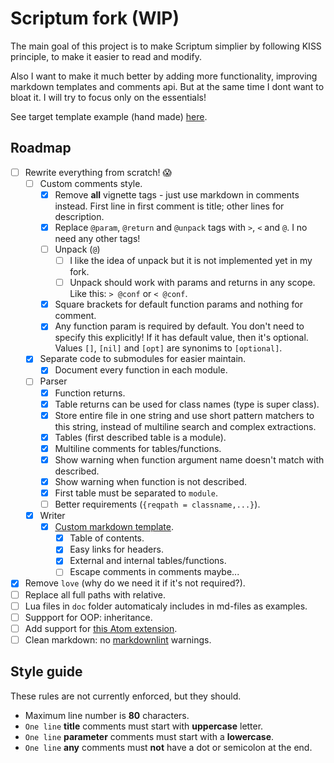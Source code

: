 # Scriptum fork (WIP)

The main goal of this project is to make Scriptum simplier by following KISS
principle, to make it easier to read and modify.

Also I want to make it much better by adding more functionality, improving
markdown templates and comments api. But at the same time I dont want to bloat
it. I will try to focus only on the essentials!

See target template example (hand made)
[here](https://github.com/lua-rocks/object).

## Roadmap

- [ ] Rewrite everything from scratch! 😱
  - [ ] Custom comments style.
    - [x] Remove **all** vignette tags - just use markdown in comments instead.
      First line in first comment is title; other lines for description.
    - [x] Replace `@param`, `@return` and `@unpack` tags with `>`, `<` and `@`.
      I no need any other tags!
    - [ ] Unpack (`@`)
      - [ ] I like the idea of unpack but it is not implemented yet in my fork.
      - [ ] Unpack should work with params and returns in any scope.
        Like this: `> @conf` or `< @conf`.
    - [x] Square brackets for default function params and nothing for comment.
    - [x] Any function param is required by default. You don't need to
      specify this explicitly! If it has default value, then it's optional.
      Values `[]`, `[nil]` and `[opt]` are synonims to `[optional]`.
  - [x] Separate code to submodules for easier maintain.
    - [x] Document every function in each module.
  - [ ] Parser
    - [x] Function returns.
    - [x] Table returns can be used for class names (type is super class).
    - [x] Store entire file in one string and use short pattern matchers
      to this string, instead of multiline search and complex extractions.
    - [x] Tables (first described table is a module).
    - [x] Multiline comments for tables/functions.
    - [x] Show warning when function argument name doesn't match with described.
    - [x] Show warning when function is not described.
    - [x] First table must be separated to `module`.
    - [ ] Better requirements (`{reqpath = classname,...}`).
  - [x] Writer
    - [x] [Custom markdown template](https://github.com/lua-rocks/object).
      - [x] Table of contents.
      - [x] Easy links for headers.
      - [x] External and internal tables/functions.
      - [ ] Escape comments in comments maybe...
- [x] Remove `love` (why do we need it if it's not required?).
- [ ] Replace all full paths with relative.
- [ ] Lua files in `doc` folder automaticaly includes in md-files as examples.
- [ ] Suppport for OOP: inheritance.
- [ ] Add support for
    [this Atom extension](https://github.com/dapetcu21/atom-autocomplete-lua).
- [ ] Clean markdown:
    no [markdownlint](https://github.com/DavidAnson/markdownlint) warnings.

## Style guide

These rules are not currently enforced, but they should.

- Maximum line number is **80** characters.
- `One line` **title** comments must start with **uppercase** letter.
- `One line` **parameter** comments must start with a **lowercase**.
- `One line` **any** comments must **not** have a dot or semicolon at the end.
